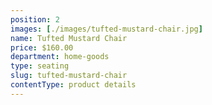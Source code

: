 ```yaml
---
position: 2
images: [./images/tufted-mustard-chair.jpg]
name: Tufted Mustard Chair
price: $160.00
department: home-goods
type: seating
slug: tufted-mustard-chair
contentType: product details
---
```

